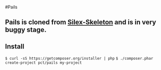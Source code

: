 #Pails

## Pails is cloned from [Silex-Skeleton](https://github.com/fabpot/Silex-Skeleton) and is in very buggy stage.

## Install
`$ curl -sS https://getcomposer.org/installer | php`
`$ ./composer.phar create-project pct/pails my-project`


